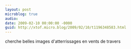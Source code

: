 ```yaml
---
layout: post
microblog: true
audio: 
date: 2009-02-10 00:00:00 -0000
guid: http://xtof.micro.blog/2009/02/10/t1196348583.html
---
```

cherche belles images d'atterrissages en vents de travers
